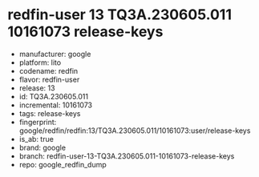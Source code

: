 # redfin-user 13 TQ3A.230605.011 10161073 release-keys
- manufacturer: google
- platform: lito
- codename: redfin
- flavor: redfin-user
- release: 13
- id: TQ3A.230605.011
- incremental: 10161073
- tags: release-keys
- fingerprint: google/redfin/redfin:13/TQ3A.230605.011/10161073:user/release-keys
- is_ab: true
- brand: google
- branch: redfin-user-13-TQ3A.230605.011-10161073-release-keys
- repo: google_redfin_dump
